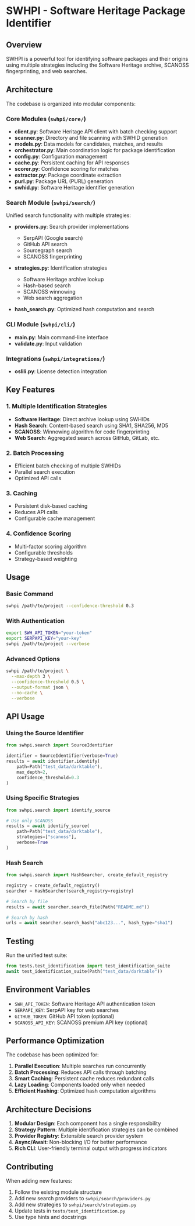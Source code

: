 # SWHPI - Software Heritage Package Identifier

## Overview

SWHPI is a powerful tool for identifying software packages and their origins using multiple strategies including the Software Heritage archive, SCANOSS fingerprinting, and web searches.

## Architecture

The codebase is organized into modular components:

### Core Modules (`swhpi/core/`)
- **client.py**: Software Heritage API client with batch checking support
- **scanner.py**: Directory and file scanning with SWHID generation
- **models.py**: Data models for candidates, matches, and results
- **orchestrator.py**: Main coordination logic for package identification
- **config.py**: Configuration management
- **cache.py**: Persistent caching for API responses
- **scorer.py**: Confidence scoring for matches
- **extractor.py**: Package coordinate extraction
- **purl.py**: Package URL (PURL) generation
- **swhid.py**: Software Heritage identifier generation

### Search Module (`swhpi/search/`)
Unified search functionality with multiple strategies:

- **providers.py**: Search provider implementations
  - SerpAPI (Google search)
  - GitHub API search
  - Sourcegraph search
  - SCANOSS fingerprinting
  
- **strategies.py**: Identification strategies
  - Software Heritage archive lookup
  - Hash-based search
  - SCANOSS winnowing
  - Web search aggregation
  
- **hash_search.py**: Optimized hash computation and search

### CLI Module (`swhpi/cli/`)
- **main.py**: Main command-line interface
- **validate.py**: Input validation

### Integrations (`swhpi/integrations/`)
- **oslili.py**: License detection integration

## Key Features

### 1. Multiple Identification Strategies
- **Software Heritage**: Direct archive lookup using SWHIDs
- **Hash Search**: Content-based search using SHA1, SHA256, MD5
- **SCANOSS**: Winnowing algorithm for code fingerprinting
- **Web Search**: Aggregated search across GitHub, GitLab, etc.

### 2. Batch Processing
- Efficient batch checking of multiple SWHIDs
- Parallel search execution
- Optimized API calls

### 3. Caching
- Persistent disk-based caching
- Reduces API calls
- Configurable cache management

### 4. Confidence Scoring
- Multi-factor scoring algorithm
- Configurable thresholds
- Strategy-based weighting

## Usage

### Basic Command
```bash
swhpi /path/to/project --confidence-threshold 0.3
```

### With Authentication
```bash
export SWH_API_TOKEN="your-token"
export SERPAPI_KEY="your-key"
swhpi /path/to/project --verbose
```

### Advanced Options
```bash
swhpi /path/to/project \
  --max-depth 3 \
  --confidence-threshold 0.5 \
  --output-format json \
  --no-cache \
  --verbose
```

## API Usage

### Using the Source Identifier
```python
from swhpi.search import SourceIdentifier

identifier = SourceIdentifier(verbose=True)
results = await identifier.identify(
    path=Path("test_data/darktable"),
    max_depth=2,
    confidence_threshold=0.3
)
```

### Using Specific Strategies
```python
from swhpi.search import identify_source

# Use only SCANOSS
results = await identify_source(
    path=Path("test_data/darktable"),
    strategies=["scanoss"],
    verbose=True
)
```

### Hash Search
```python
from swhpi.search import HashSearcher, create_default_registry

registry = create_default_registry()
searcher = HashSearcher(search_registry=registry)

# Search by file
results = await searcher.search_file(Path("README.md"))

# Search by hash
urls = await searcher.search_hash("abc123...", hash_type="sha1")
```

## Testing

Run the unified test suite:
```python
from tests.test_identification import test_identification_suite
await test_identification_suite(Path("test_data/darktable"))
```

## Environment Variables

- `SWH_API_TOKEN`: Software Heritage API authentication token
- `SERPAPI_KEY`: SerpAPI key for web searches
- `GITHUB_TOKEN`: GitHub API token (optional)
- `SCANOSS_API_KEY`: SCANOSS premium API key (optional)

## Performance Optimization

The codebase has been optimized for:
1. **Parallel Execution**: Multiple searches run concurrently
2. **Batch Processing**: Reduces API calls through batching
3. **Smart Caching**: Persistent cache reduces redundant calls
4. **Lazy Loading**: Components loaded only when needed
5. **Efficient Hashing**: Optimized hash computation algorithms

## Architecture Decisions

1. **Modular Design**: Each component has a single responsibility
2. **Strategy Pattern**: Multiple identification strategies can be combined
3. **Provider Registry**: Extensible search provider system
4. **Async/Await**: Non-blocking I/O for better performance
5. **Rich CLI**: User-friendly terminal output with progress indicators

## Contributing

When adding new features:
1. Follow the existing module structure
2. Add new search providers to `swhpi/search/providers.py`
3. Add new strategies to `swhpi/search/strategies.py`
4. Update tests in `tests/test_identification.py`
5. Use type hints and docstrings